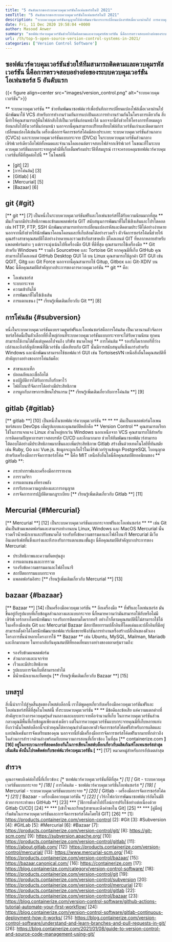 ```yaml
---
title: "5 อันดับแรกของระบบควบคุมเวอร์ชันโอเพ่นซอร์สในปี 2021" 
seoTitle: "5 อันดับแรกของระบบควบคุมเวอร์ชันโอเพ่นซอร์สในปี 2021" 
description: "ระบบควบคุมเวอร์ชันอนุญาตให้นักพัฒนาจัดการการเปลี่ยนแปลงรหัสเมื่อเวลาผ่านไป การควบคุมเวอร์ชันโอเพ่นซอร์สมาในรุ่นกระจายและเซิร์ฟเวอร์ไคลเอนต์" 
date: Fri, 11 Dec 2020 19:58:04 +0000
author: Masood Anwer
summary: "ซอฟต์แวร์ควบคุมเวอร์ชันช่วยให้ทีมติดตามและควบคุมรหัสเวอร์ชัน นี่คือการตรวจสอบอย่างย่อของระบบควบคุมเวอร์ชันโอเพ่นซอร์ส 5 อันดับแรก" 
url: /th/top-5-open-source-version-control-systems-in-2021/
categories: ['Version Control Software']
---
```


## ซอฟต์แวร์ควบคุมเวอร์ชันช่วยให้ทีมสามารถติดตามและควบคุมรหัสเวอร์ชัน นี่คือการตรวจสอบอย่างย่อของระบบควบคุมเวอร์ชันโอเพ่นซอร์ส 5 อันดับแรก

{{< figure align=center src="images/version_control.png" alt="ระบบควบคุมเวอร์ชัน">}}

** ระบบควบคุมเวอร์ชัน ** ช่วยทีมพัฒนาซอฟต์แวร์เพื่อบันทึกการเปลี่ยนแปลงไฟล์เมื่อเวลาผ่านไป นักพัฒนาใช้ VCS สำหรับการทำงานร่วมกันการแบ่งปันและการทำงานร่วมกันในโครงการเดียวกัน สิ่งนี้ทำให้คุณสามารถกู้คืนไฟล์กลับไปเป็นเวอร์ชันก่อนหน้าได้ นอกจากนี้ยังช่วยให้โครงการทั้งหมดถูกย้อนกลับไปยังเวอร์ชันก่อนหน้า นอกจากนี้คุณสามารถเปรียบเทียบไฟล์กับเวอร์ชันเก่าและติดตามการเปลี่ยนแปลงได้เช่นกัน
เครื่องมือการจัดการซอร์สโค้ดมีสองประเภท: ระบบควบคุมเวอร์ชันส่วนกลาง (CVCs) และระบบควบคุมเวอร์ชันแบบกระจาย (DVCs) ในระบบควบคุมเวอร์ชันส่วนกลางเซิร์ฟเวอร์เดียวถือไฟล์ทั้งหมดและจำนวนไคลเอนต์ตรวจสอบไฟล์จากเซิร์ฟเวอร์ ในขณะที่ในระบบควบคุมเวอร์ชันแบบกระจายลูกค้ามีที่เก็บเต็มพร้อมประวัติที่สมบูรณ์
เราจะครอบคลุมซอฟต์แวร์ควบคุมเวอร์ชันที่ดีที่สุดต่อไปนี้ ** ในโพสต์นี้
  * [git] [2]
  * [การโค่นล้ม] [3]
  * [Gitlab] [4]
  * [Mercurial] [5]
  * [Bazaar] [6]

## git {#git}
[** git **] [7] เป็นหนึ่งในระบบควบคุมเวอร์ชันฟรีและโอเพ่นซอร์สที่ได้รับความนิยมมากที่สุด ** มันเร็วมากมีประสิทธิภาพและข้ามแพลตฟอร์ม GIT สนับสนุนการพัฒนาที่ไม่ใช่เชิงเส้นและโปรโตคอลเช่น HTTP, FTP, SSH นักพัฒนาสามารถทำการเปลี่ยนแปลงรหัสและติดตามประวัติได้อย่างง่ายดาย นอกจากนี้ยังช่วยให้นักพัฒนาโคลนโคลนและที่เก็บส้อมได้อย่างรวดเร็ว ตัวจัดการซอร์สโค้ดนี้ช่วยให้คุณสร้างสาขาคุณสมบัติได้อย่างง่ายดายและรวมเข้ากับสาขาหลัก มีไคลเอนต์ GIT ที่หลากหลายสำหรับแพลตฟอร์มต่าง ๆ แต่เราจะมุ่งเน้นไปที่เครื่องมือ GUI ที่ดีที่สุด คุณสามารถใช้เครื่องมือ ** Git สำหรับ Windows ** รวมถึง Sourcetree และ Tortoise Git หากคุณมีที่เก็บ GitHub คุณสามารถใช้ไคลเอนต์ GitHub Desktop GUI ได้ บน Linux คุณสามารถใช้ลูกค้า GIT GUI เช่น QGIT, Gitg และ Git Force นอกจากนี้คุณสามารถใช้ Gitup, Gitbox และ Git-XDIV บน Mac
นี่คือคุณสมบัติสำคัญบางประการของการควบคุมเวอร์ชัน ** git ** คือ:
  * โอเพ่นซอร์ส
  * ระบบกระจาย
  * ความเข้ากันได้
  * การพัฒนาที่ไม่ใช่เชิงเส้น
  * การแตกแขนง
[** เรียนรู้เพิ่มเติมเกี่ยวกับ Git **] [8]

## การโค่นล้ม {#subversion}
หนึ่งในระบบควบคุมเวอร์ชันแบบรวมศูนย์ฟรีและโอเพ่นซอร์สคือการโค่นล้ม เป็นเวลานานตัวจัดการซอร์สโค้ดนี้เป็นตัวเลือกที่ยิ่งใหญ่ก่อนที่ระบบควบคุมเวอร์ชันแบบกระจายจะได้รับความนิยม ทุกคนสามารถใช้งานได้ตั้งแต่บุคคลไปจนถึง บริษัท ขนาดใหญ่ ** การโค่นล้ม ** รองรับไดเรกทอรีที่ว่างเปล่าและลิงก์สัญลักษณ์ที่มีเวอร์ชัน เมื่อเทียบกับ GIT นั้นมีการสนับสนุนที่แข็งแกร่งสำหรับ Windows และนักพัฒนาสามารถใช้ซอฟต์แวร์ GUI เช่น TortoisesVN
เหนือสิ่งอื่นใดคุณสมบัติที่สำคัญบางอย่างของการโค่นล้มคือ:
  * สาขาและแท็ก
  * ปลอดภัยและเชื่อถือได้
  * ธงปฏิบัติการได้รับการเก็บรักษาไว้
  * ไฟล์ไบนารีจัดการได้อย่างมีประสิทธิภาพ
  * การผูกกับภาษาการเขียนโปรแกรม
[** เรียนรู้เพิ่มเติมเกี่ยวกับการโค่นล้ม **] [9]

## gitlab {#gitlab}
[** gitlab **] [10] เป็นหนึ่งในซอฟต์แวร์ควบคุมเวอร์ชัน ** ** ** มันเป็นแพลตฟอร์มโอเพนซอร์สแบบ DevOps เต็มรูปแบบและคุณสมบัติหลักคือ ** Version Control ** คุณสามารถเรียกใช้ในการแจกแจง Linux ส่วนใหญ่ยกเว้น Windows นอกเหนือจาก VCS คุณสามารถใช้สำหรับการติดตามปัญหาการตรวจสอบรหัส CI/CD และอีกมากมาย ช่วยให้ทีมพัฒนาซอฟต์แวร์สามารถโต้ตอบได้อย่างมีประสิทธิภาพมากขึ้นและเพิ่มประสิทธิภาพ Gitlab สร้างขึ้นด้วยเทคโนโลยีที่ทันสมัยเช่น Ruby, Go และ Vue.js. ข้อมูลจะถูกเก็บไว้ในเซิร์ฟเวอร์ฐานข้อมูล PostgreSQL ใบอนุญาตสำหรับเครื่องมือการจัดการซอร์สโค้ด ** นี้คือ MIT
เหนือสิ่งอื่นใดนี่คือคุณสมบัติยอดนิยมของ ** gitlab **:
  * กระทำกราฟและเครื่องมือการรายงาน
  * การรวมจิรา
  * การแตกแขนงที่ทรงพลัง
  * การรับรองความถูกต้องและการอนุญาต
  * การจัดการการปฏิบัติตามกฎระเบียบ
[** เรียนรู้เพิ่มเติมเกี่ยวกับ Gitlab **] [11]

## Mercurial {#Mercurial}
[** Mercurial **] [12] เป็นระบบควบคุมเวอร์ชันแบบกระจายฟรีและโอเพ่นซอร์ส ** ** เช่น Git มันเป็นข้ามแพลตฟอร์มและสามารถทำงานบน Linux, Windows และ MacOS Mercurial นั้นรวดเร็วน้ำหนักเบาและปรับขนาดได้ รองรับทั้งข้อความธรรมดาและไฟล์ไบนารี Mercurial มีเว็บอินเตอร์เฟสที่แข็งแกร่งและยังรองรับการแตกแขนงขั้นสูง
นี่คือคุณสมบัติสำคัญบางประการของ Mercurial:
  * ประสิทธิภาพและความยืดหยุ่นสูง
  * การแตกแขนงและการรวม
  * รองรับข้อความธรรมดาและไฟล์ไบนารี
  * สถาปัตยกรรมแบบกระจาย
  * แพลตฟอร์มอิสระ
[** เรียนรู้เพิ่มเติมเกี่ยวกับ Mercurial **] [13]

## bazaar {#bazaar}
[** Bazaar **] [14] เป็นเครื่องมือควบคุมเวอร์ชัน ** อีกเครื่องมือ ** ที่ฟรีและโอเพ่นซอร์ส มันขึ้นอยู่กับรูปแบบที่เก็บข้อมูลส่วนกลางและแบบกระจาย นี่ก็หมายความว่ามันสามารถใช้กับหรือไม่มีเซิร์ฟเวอร์กลางโดยนักพัฒนา รองรับการติดตามไดเรกทอรี อย่างไรก็ตามคุณสมบัตินี้ไม่สามารถใช้ได้ในเครื่องมือเช่น Git และ Mercurial Bazaar มีสถาปัตยกรรมปลั๊กอินที่โดดเด่นและปลั๊กอินที่มีอยู่สามารถตั้งค่าได้โดยนักพัฒนาซอฟต์แวร์เพื่อขยายฟังก์ชันการทำงานหรือสร้างปลั๊กอินของตัวเอง โครงการชั้นนำหลายโครงการใช้ ** Bazaar ** เช่น Ubuntu, MySQL, Mailman, Mariadb และอีกมากมาย
ในทางกลับกันคุณสมบัติที่ยอดเยี่ยมบางอย่างของตลาดหุ้นรวมถึง:
  * รองรับข้ามแพลตฟอร์ม
  * ส่วนกลางและแจกจ่าย
  * เร็วและมีประสิทธิภาพ
  * รูปแบบการจัดเก็บที่สามารถทำได้
  * มีน้ำหนักเบาและยืดหยุ่น
[** เรียนรู้เพิ่มเติมเกี่ยวกับ Bazaar **] [15]

## บทสรุป
สิ่งนี้นำเราไปสู่จุดสิ้นสุดของโพสต์บล็อกนี้ เราได้พูดคุยเกี่ยวกับเครื่องมือควบคุมเวอร์ชันฟรีและโอเพ่นซอร์สที่ดีที่สุดในโพสต์นี้ ทั้งระบบควบคุมเวอร์ชัน ** ** มีข้อดีและข้อเสีย แต่ความแตกต่างที่สำคัญระหว่างการควบคุมรุ่นส่วนกลางและแบบกระจายคือจำนวนที่เก็บ ในการควบคุมเวอร์ชันส่วนกลางคุณมีพื้นที่เก็บข้อมูลเพียงแห่งเดียว แต่ในการควบคุมเวอร์ชันแบบกระจายคุณมีที่เก็บหลายแห่ง ยิ่งกว่านั้นโพสต์บล็อกนี้จะช่วยคุณได้หากคุณกำลังมองหาตัวจัดการซอร์สโค้ดฟรีสำหรับการผลิตและแอปพลิเคชันการจัดเตรียมของคุณ นอกจากนี้ยังมีเครื่องมือการจัดการซอร์สโค้ดฟรีมากมายที่กล่าวถึงในส่วนการสำรวจด้านล่างพร้อมกับบทความการสอนที่เกี่ยวข้อง
ในที่สุด [** containerize.com **] [16] อยู่ในกระบวนการที่สอดคล้องกันในการเขียนโพสต์บล็อกเกี่ยวกับผลิตภัณฑ์โอเพนซอร์สล่าสุดเพิ่มเติม ดังนั้นโปรดติดต่อกับซอฟต์แวร์ควบคุมเวอร์ชัน [** **] [17] หมวดหมู่สำหรับการอัปเดตล่าสุด

## สำรวจ
คุณอาจพบลิงค์ต่อไปนี้ที่เกี่ยวข้อง:
  *[** ซอฟต์แวร์ควบคุมเวอร์ชันที่ดีที่สุด **] [1]
  *[** Git - ระบบควบคุมเวอร์ชันแบบกระจาย **] [18]
  *[** การโค่นล้ม - ซอฟต์แวร์ควบคุมเวอร์ชันโอเพ่นซอร์ส **] [19]
  *[** Mercurial - ระบบควบคุมเวอร์ชันแบบกระจาย **] [20]
  *[** Gitlab - เครื่องมือการจัดการซอร์สโค้ด **] [21]
  *[** Bazaar - เครื่องมือควบคุมเวอร์ชัน **] [22]
  *[** เวิร์กโฟลว์การพัฒนาซอฟต์แวร์อัตโนมัติด้วยการกระทำของ GitHub **] [23]
  *** [วิธีการตั้งค่าไปป์ไลน์การปรับใช้อย่างต่อเนื่องด้วย Gitlab CI/CD] [24] **
  *** [เข้าใจและเรียนรู้สาขาและดึงคำขอใน Git] [25] **
  *** [คู่มือผู้เริ่มต้นในการควบคุมเวอร์ชันและการจัดการซอร์สโค้ดโดยใช้ GIT] [26] **
[1]: https://products.containerize.com/version-control
[2]: #Git
[3]: #Subversion
[4]: #GitLab
[5]: #Mercurial
[6]: #Bazaar
[7]: https://products.containerize.com/version-control/git/
[8]: https://git-scm.com/
[9]: https://subversion.apache.org/
[10]: https://products.containerize.com/version-control/gitlab/
[11]: https://about.gitlab.com/
[12]: https://products.containerize.com/version-control/mercurial/
[13]: https://www.mercurial-scm.org/
[14]: https://products.containerize.com/version-control/bazaar/
[15]: https://bazaar.canonical.com/
[16]: https://containerize.com
[17]: https://blog.containerize.com/category/version-control-software/
[18]: https://products.containerize.com/version-control/git
[19]: https://products.containerize.com/version-control/subversion
[20]: https://products.containerize.com/version-control/mercurial
[21]: https://products.containerize.com/version-control/gitlab
[22]: https://products.containerize.com/version-control/bazaar
[23]: https://blog.containerize.com/version-control-software/github-actions-tutorial-automate-your-first-workflow/
[24]: https://blog.containerize.com/version-control-software/gitlab-continuous-deployment-how-it-works/
[25]: https://blog.containerize.com/version-control-software/understand-and-learn-branches-and-pull-requests-in-git/
[26]: https://blog.containerize.com/2021/01/08/guide-to-version-control-and-source-code-management-using-git/
